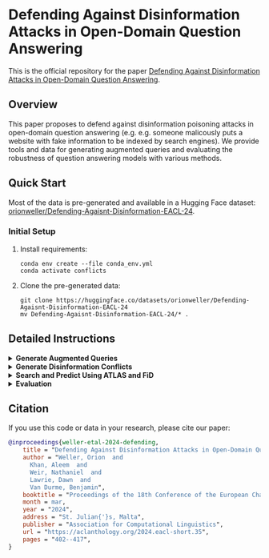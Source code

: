 # Defending Against Disinformation Attacks in Open-Domain Question Answering

This is the official repository for the paper [Defending Against Disinformation Attacks in Open-Domain Question Answering](https://arxiv.org/abs/2212.10002).

## Overview

This paper proposes to defend against disinformation poisoning attacks in open-domain question answering (e.g. e.g. someone malicously puts a website with fake information to be indexed by search engines). We provide tools and data for generating augmented queries and evaluating the robustness of question answering models with various methods.

## Quick Start

Most of the data is pre-generated and available in a Hugging Face dataset: [orionweller/Defending-Agaisnt-Disinformation-EACL-24](https://huggingface.co/datasets/orionweller/Defending-Agaisnt-Disinformation-EACL-24).

### Initial Setup

1. Install requirements:
   ```
   conda env create --file conda_env.yml
   conda activate conflicts
   ```

2. Clone the pre-generated data:
   ```
   git clone https://huggingface.co/datasets/orionweller/Defending-Agaisnt-Disinformation-EACL-24
   mv Defending-Agaisnt-Disinformation-EACL-24/* .
   ```

## Detailed Instructions

<details>
<summary><strong>Generate Augmented Queries</strong></summary>

Pre-generated augmented queries can be found in `data/*/*_w_generations*.json`.

To regenerate:

1. Get questions for GPT-3:
   ```
   python get_questions_from_dataset.py
   ```

2. Run GPT-3 paraphrasing:
   ```
   python prompt_gpt3.py --dataset_name {nq,tqa} --API_TOKEN <YOUR_API_TOKEN>
   ```

3. Run LLama-2 paraphrasing:
   ```
   python prompt_llama2.py
   ```

Note: GPT-3 Davinci may be unavailable. Pre-generated questions are located in (using TQA as an example):
- `data/TQA/tqa_w_generations.json` (GPT-3)
- `data/TQA/tqa_w_generations_llama.json` (Llama2)

</details>

<details>
<summary><strong>Generate Disinformation Conflicts</strong></summary>

To recreate the conflicting data:

1. Clone the knowledge conflicts repository:
   ```
   git clone https://github.com/apple/ml-knowledge-conflicts.git
   cd ml-knowledge-conflicts
   ```

2. Follow setup instructions:
   ```
   bash setup.sh
   ```

3. Generate substitutions for Natural Questions:
   ```
   PYTHONPATH=. python src/load_dataset.py -d MRQANaturalQuestionsDev -w wikidata/entity_info.json.gz
   PYTHONPATH=. python src/generate_substitutions.py --inpath datasets/normalized/MRQANaturalQuestionsDev.jsonl --outpath datasets/substitution-sets/MRQANaturalQuestionsDevType.jsonl corpus-substitution
   ```

4. Generate substitutions for TriviaQA:
   ```
   PYTHONPATH=. python src/load_dataset.py -d MRQATriviaQADev -w wikidata/entity_info.json.gz
   PYTHONPATH=. python src/generate_substitutions.py --inpath datasets/normalized/MRQATriviaQADev.jsonl --outpath datasets/substitution-sets/MRQATriviaQADevType.jsonl corpus-substitution
   ```

</details>

<details>
<summary><strong>Search and Predict Using ATLAS and FiD</strong></summary>

### Download Models

1. Download FiD models:
   ```
   bash scripts/download_FiD_models.sh
   ```

2. Set up FiD dataset:
   - Follow instructions in the [FiD repo](https://github.com/facebookresearch/FiD)
   - Run `get-data.sh` and copy data to `data/`

3. Set up ATLAS:
   - Clone the [ATLAS repo](https://github.com/facebookresearch/atlas)
   - Download ATLAS files:
     ```
     bash scripts/download_atlas_models.sh
     ```

4. Generate embedding indices:
   ```
   bash scripts/generate_all_embeddings.sh {nq,tqa}
   ```

### Gather Model Retrieval and Predictions

#### FiD

1. Prepare retrieval data:
   ```
   python convert_generations_to_dpr_format.py -p data/NQ/nq_w_generations.json -o artifacts/questions_to_retrieve_nq.json
   ```

2. Retrieve data:
   ```
   qsub -N ret-fid retrieve_FiD.sh {nq,tqa}
   ```

3. Create poisoned data:
   ```
   bash bulk_create_conflicts.sh
   ```

4. Run FiD evaluation:
   ```
   bash evaluate_all_FiD.sh
   ```

#### ATLAS

1. Convert data format:
   ```
   python convert_generations_to_dpr_format.py -r -p data/NQ/nq_w_generations.json -o artifacts/questions_to_retrieve_nq_atlas.json
   ```

2. Retrieve passages:
   ```
   qsub -N ret-atlas scripts/retrieve_atlas.sh {nq,tqa}
   ```

3. Create poisoned data:
   ```
   bash bulk_create_conflicts.sh
   ```

4. Run ATLAS evaluation:
   ```
   bash scripts/evaluate_all_ATLAS.sh
   ```

</details>

<details>
<summary><strong>Evaluation</strong></summary>

1. Calculate results:
   ```
   bash scripts/bulk_calculate_results.sh
   ```

2. Analyze overall groups:
   ```
   python3 collect_results_across_percents.py -r results_nq_dev
   ```

</details>

## Citation

If you use this code or data in your research, please cite our paper:

```bibtex
@inproceedings{weller-etal-2024-defending,
    title = "Defending Against Disinformation Attacks in Open-Domain Question Answering",
    author = "Weller, Orion  and
      Khan, Aleem  and
      Weir, Nathaniel  and
      Lawrie, Dawn  and
      Van Durme, Benjamin",
    booktitle = "Proceedings of the 18th Conference of the European Chapter of the Association for Computational Linguistics (Volume 2: Short Papers)",
    month = mar,
    year = "2024",
    address = "St. Julian{'}s, Malta",
    publisher = "Association for Computational Linguistics",
    url = "https://aclanthology.org/2024.eacl-short.35",
    pages = "402--417",
}
```